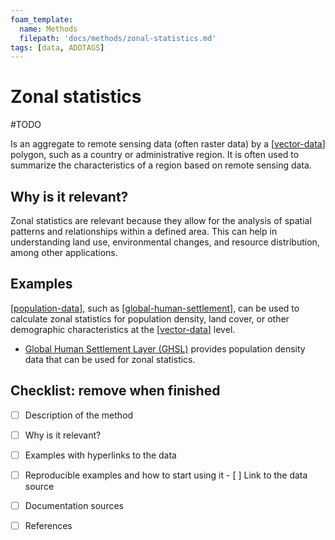 ```yaml
---
foam_template:
  name: Methods
  filepath: 'docs/methods/zonal-statistics.md'
tags: [data, ADDTAGS]
---
```


# Zonal statistics

#TODO

Is an aggregate to remote sensing data (often raster data) by a [[vector-data]] polygon, such as a country or administrative region. It is often used to summarize the characteristics of a region based on remote sensing data.

## Why is it relevant?

Zonal statistics are relevant because they allow for the analysis of spatial patterns and relationships within a defined area. This can help in understanding land use, environmental changes, and resource distribution, among other applications.

## Examples

[[population-data]], such as [[global-human-settlement]], can be used to calculate zonal statistics for population density, land cover, or other demographic characteristics at the [[vector-data]] level.

-   [Global Human Settlement Layer (GHSL)](https://ghsl.jrc.ec.europa.eu/) provides population density data that can be used for zonal statistics.


## Checklist: remove when finished

- [ ] Description of the method
- [ ] Why is it relevant?
- [ ] Examples with hyperlinks to the data
- [ ] Reproducible examples and how to start using it
      - [ ] Link to the data source
- [ ] Documentation sources
- [ ] References


[//begin]: # "Autogenerated link references for markdown compatibility"
[vector-data]: ../data/vector-data.md "Vector data"
[population-data]: ../data/population-data.md "Population data"
[global-human-settlement]: ../data/global-human-settlement.md "Global Human Settlement"
[//end]: # "Autogenerated link references"
